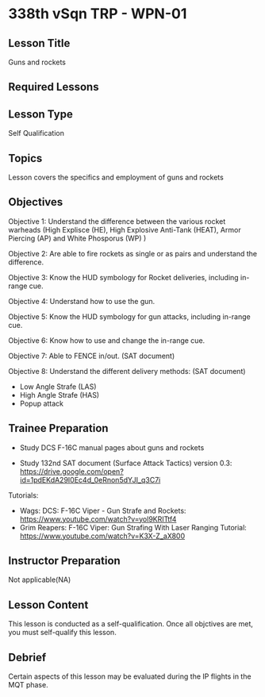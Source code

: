 # 338th vSqn TRP - WPN-01
## Lesson Title
Guns and rockets

## Required Lessons


## Lesson Type
Self Qualification

## Topics
Lesson covers the specifics and employment of guns and rockets

## Objectives
Objective 1: Understand the difference between the various rocket warheads (High Explisce (HE), High Explosive Anti-Tank (HEAT), Armor Piercing (AP) and White Phosporus (WP) )

Objective 2: Are able to fire rockets as single or as pairs and understand the difference.

Objective 3: Know the HUD symbology for Rocket deliveries, including in-range cue.

Objective 4: Understand how to use the gun.

Objective 5: Know the HUD symbology for gun attacks, including in-range cue.

Objective 6: Know how to use and change the in-range cue.

Objective 7: Able to  FENCE in/out.  (SAT document)

Objective 8: Understand the different delivery methods: (SAT document)
- Low Angle Strafe (LAS)
- High Angle Strafe (HAS)
- Popup attack



## Trainee Preparation
- Study DCS F-16C manual pages about guns and rockets

- Study 132nd SAT document (Surface Attack Tactics) version 0.3:
https://drive.google.com/open?id=1pdEKdA29I0Ec4d_0eRnon5dYJI_q3C7i

Tutorials:
- Wags: DCS: F-16C Viper - Gun Strafe and Rockets: https://www.youtube.com/watch?v=yol9KRITtf4
- Grim Reapers: F-16C Viper: Gun Strafing With Laser Ranging Tutorial: https://www.youtube.com/watch?v=K3X-Z_aX800

## Instructor Preparation
Not applicable(NA)


## Lesson Content
This lesson is conducted as a self-qualification.
Once all objctives are met, you must self-qualify this lesson.


## Debrief
Certain aspects of this lesson may be evaluated during the IP flights in the MQT phase.